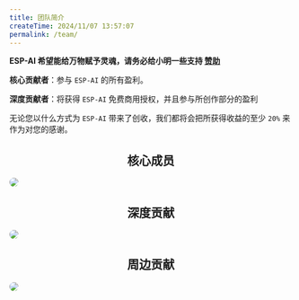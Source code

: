```yaml
---
title: 团队简介
createTime: 2024/11/07 13:57:07
permalink: /team/
---
```

 
**ESP-AI 希望能给万物赋予灵魂，请务必给小明一些支持 [赞助](/sponsor/)**

**核心贡献者**：参与 `ESP-AI` 的所有盈利。

**深度贡献者**：将获得 `ESP-AI` 免费商用授权，并且参与所创作部分的盈利

无论您以什么方式为 `ESP-AI` 带来了创收，我们都将会把所获得收益的至少 `20%` 来作为对您的感谢。

 

## <center>核心成员</center>
 
<CardGrid cols="4">
  <Card class="spomsor-card" style="background: transparent;">
    <a class="spomsor-a" href="https://xiaomingio.top/me/" target="_blcok" title="小明IO">
        <img src="https://xiaomingio.top/me/head.jpg" style="border-radius: 50%;"/>
    </a>
  </Card>  
</CardGrid>  

## <center>深度贡献</center> 
<CardGrid  cols="4">
  <Card class="spomsor-card" style="background: transparent;">
    <a class="spomsor-a" href="https://space.bilibili.com/395849314" target="_blcok" title="Open01，ESP-AI 开源PCB作者！">  
        <img src="/images/open01x.png" style="border-radius: 50%;"/>
    </a>
  </Card>  
</CardGrid>  


## <center>周边贡献</center>  
<CardGrid  cols="4"> 
  <Card class="spomsor-card" style="background: transparent;">
    <a class="spomsor-a" href="https://www.qingningz.cn/" target="_blcok" title="青柠博客，为 ESP-AI 周边做了非常多的贡献！">
        <img src="https://wmimg.com/i/113/2023/08/64ec78404d85d.jpg" style="border-radius: 50%;"/>
    </a>
  </Card> 
</CardGrid>  